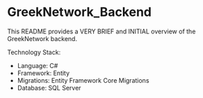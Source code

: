 # GreekNetwork_Backend

This README provides a VERY BRIEF and INITIAL overview of the GreekNetwork backend.

Technology Stack:
* Language: C#
* Framework: Entity
* Migrations: Entity Framework Core Migrations
* Database: SQL Server

